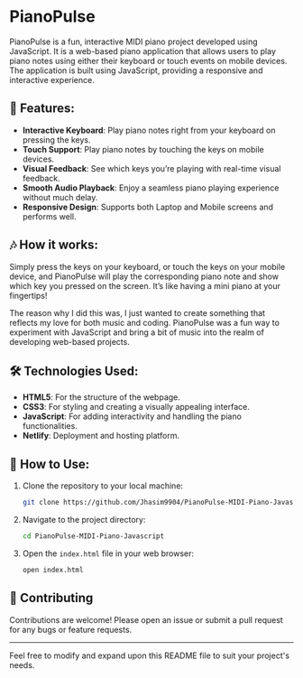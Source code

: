# PianoPulse

PianoPulse is a fun, interactive MIDI piano project developed using JavaScript. It is a web-based piano application that allows users to play piano notes using either their keyboard or touch events on mobile devices. The application is built using JavaScript, providing a responsive and interactive experience.


## 🌟 Features:
- **Interactive Keyboard**: Play piano notes right from your keyboard on pressing the keys.
- **Touch Support**: Play piano notes by touching the keys on mobile devices.
- **Visual Feedback**: See which keys you’re playing with real-time visual feedback.
- **Smooth Audio Playback**: Enjoy a seamless piano playing experience without much delay.
- **Responsive Design**: Supports both Laptop and Mobile screens and performs well.

## 🎶 How it works:
Simply press the keys on your keyboard, or touch the keys on your mobile device, and PianoPulse will play the corresponding piano note and show which key you pressed on the screen. It’s like having a mini piano at your fingertips!

The reason why I did this was, I just wanted to create something that reflects my love for both music and coding. PianoPulse was a fun way to experiment with JavaScript and bring a bit of music into the realm of developing web-based projects.

## 🛠️ Technologies Used:
- **HTML5**: For the structure of the webpage.
- **CSS3**: For styling and creating a visually appealing interface.
- **JavaScript**: For adding interactivity and handling the piano functionalities.
- **Netlify**: Deployment and hosting platform.


## 🚀 How to Use:
1. Clone the repository to your local machine:
   ```bash
   git clone https://github.com/Jhasim9904/PianoPulse-MIDI-Piano-Javascript.git
   ```

2. Navigate to the project directory:
   ```bash
   cd PianoPulse-MIDI-Piano-Javascript
   ```

3. Open the `index.html` file in your web browser:
   ```bash
   open index.html
   ```

## 🤝 Contributing
Contributions are welcome! Please open an issue or submit a pull request for any bugs or feature requests.


---

Feel free to modify and expand upon this README file to suit your project's needs.
